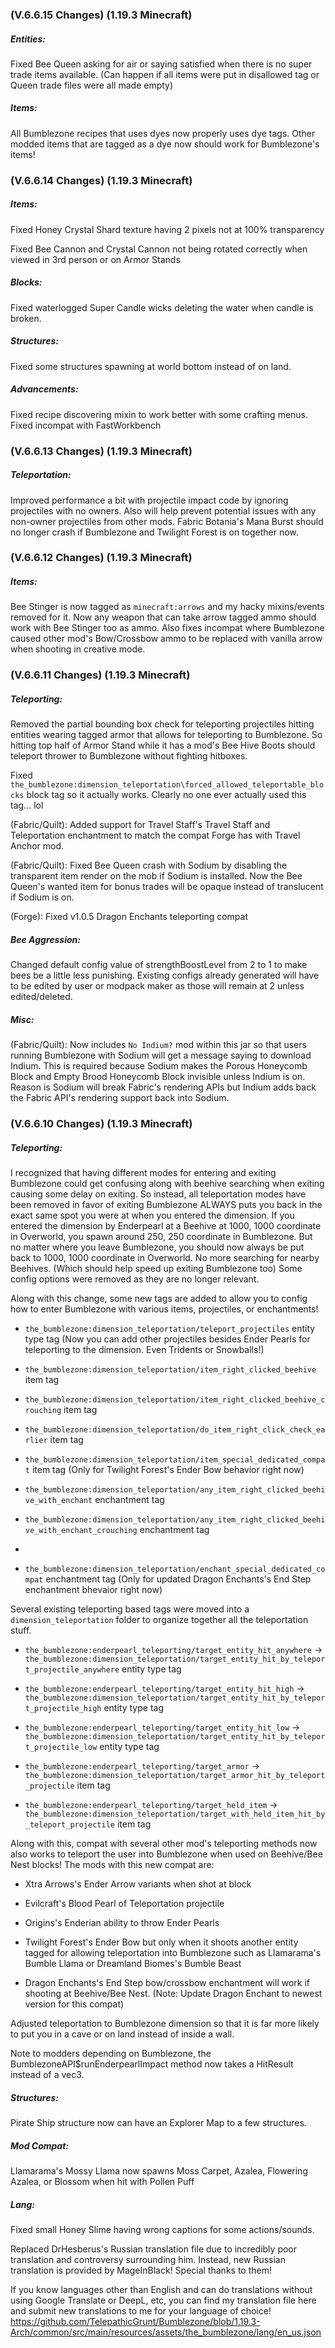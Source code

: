 ### **(V.6.6.15 Changes) (1.19.3 Minecraft)**

##### Entities:
Fixed Bee Queen asking for air or saying satisfied when there is no super trade items available.
 (Can happen if all items were put in disallowed tag or Queen trade files were all made empty)

##### Items:
All Bumblezone recipes that uses dyes now properly uses dye tags.
 Other modded items that are tagged as a dye now should work for Bumblezone's items!


### **(V.6.6.14 Changes) (1.19.3 Minecraft)**

##### Items:
Fixed Honey Crystal Shard texture having 2 pixels not at 100% transparency

Fixed Bee Cannon and Crystal Cannon not being rotated correctly when viewed in 3rd person or on Armor Stands

##### Blocks:
Fixed waterlogged Super Candle wicks deleting the water when candle is broken.

##### Structures:
Fixed some structures spawning at world bottom instead of on land.

##### Advancements:
Fixed recipe discovering mixin to work better with some crafting menus. Fixed incompat with FastWorkbench


### **(V.6.6.13 Changes) (1.19.3 Minecraft)**

##### Teleportation:
Improved performance a bit with projectile impact code by ignoring projectiles with no owners.
 Also will help prevent potential issues with any non-owner projectiles from other mods.
 Fabric Botania's Mana Burst should no longer crash if Bumblezone and Twilight Forest is on together now.


### **(V.6.6.12 Changes) (1.19.3 Minecraft)**

##### Items:
Bee Stinger is now tagged as `minecraft:arrows` and my hacky mixins/events removed for it.
 Now any weapon that can take arrow tagged ammo should work with Bee Stinger too as ammo.
 Also fixes incompat where Bumblezone caused other mod's Bow/Crossbow ammo to be replaced with vanilla arrow when shooting in creative mode.


### **(V.6.6.11 Changes) (1.19.3 Minecraft)**

##### Teleporting:
Removed the partial bounding box check for teleporting projectiles hitting entities wearing tagged armor that allows for teleporting to Bumblezone.
 So hitting top half of Armor Stand while it has a mod's Bee Hive Boots should teleport thrower to Bumblezone without fighting hitboxes.

Fixed `the_bumblezone:dimension_teleportation\forced_allowed_teleportable_blocks` block tag so it actually works.
Clearly no one ever actually used this tag... lol

(Fabric/Quilt): Added support for Travel Staff's Travel Staff and Teleportation enchantment to match the compat Forge has with Travel Anchor mod.

(Fabric/Quilt): Fixed Bee Queen crash with Sodium by disabling the transparent item render on the mob if Sodium is installed.
 Now the Bee Queen's wanted item for bonus trades will be opaque instead of translucent if Sodium is on.

(Forge): Fixed v1.0.5 Dragon Enchants teleporting compat

##### Bee Aggression:
Changed default config value of strengthBoostLevel from 2 to 1 to make bees be a little less punishing. 
 Existing configs already generated will have to be edited by user or modpack maker as those will remain at 2 unless edited/deleted.

##### Misc:
(Fabric/Quilt): Now includes `No Indium?` mod within this jar so that users running Bumblezone with Sodium will get a message saying to download Indium.
 This is required because Sodium makes the Porous Honeycomb Block and Empty Brood Honeycomb Block invisible unless Indium is on.
 Reason is Sodium will break Fabric's rendering APIs but Indium adds back the Fabric API's rendering support back into Sodium.


### **(V.6.6.10 Changes) (1.19.3 Minecraft)**

##### Teleporting:
I recognized that having different modes for entering and exiting Bumblezone could get confusing along with beehive
 searching when exiting causing some delay on exiting. So instead, all teleportation modes have been removed
 in favor of exiting Bumblezone ALWAYS puts you back in the exact same spot you were at when you entered the
 dimension. If you entered the dimension by Enderpearl at a Beehive at 1000, 1000 coordinate in Overworld,
 you spawn around 250, 250 coordinate in Bumblezone. But no matter where you leave Bumblezone, you should
 now always be put back to 1000, 1000 coordinate in Overworld. No more searching for nearby Beehives.
 (Which should help speed up exiting Bumblezone too) Some config options were removed as they are no longer relevant.

Along with this change, some new tags are added to allow you to config how to enter Bumblezone with various items, projectiles, or enchantments!

- `the_bumblezone:dimension_teleportation/teleport_projectiles` entity type tag (Now you can add other projectiles besides Ender Pearls for teleporting to the dimension. Even Tridents or Snowballs!)

- `the_bumblezone:dimension_teleportation/item_right_clicked_beehive` item tag

- `the_bumblezone:dimension_teleportation/item_right_clicked_beehive_crouching` item tag

- `the_bumblezone:dimension_teleportation/do_item_right_click_check_earlier` item tag

- `the_bumblezone:dimension_teleportation/item_special_dedicated_compat` item tag (Only for Twilight Forest's Ender Bow behavior right now)

- `the_bumblezone:dimension_teleportation/any_item_right_clicked_beehive_with_enchant` enchantment tag

- `the_bumblezone:dimension_teleportation/any_item_right_clicked_beehive_with_enchant_crouching` enchantment tag
- 
- `the_bumblezone:dimension_teleportation/enchant_special_dedicated_compat` enchantment tag (Only for updated Dragon Enchants's End Step enchantment bhevaior right now)

Several existing teleporting based tags were moved into a `dimension_teleportation` folder to organize together all the teleportation stuff.

- `the_bumblezone:enderpearl_teleporting/target_entity_hit_anywhere` -> `the_bumblezone:dimension_teleportation/target_entity_hit_by_teleport_projectile_anywhere` entity type tag

- `the_bumblezone:enderpearl_teleporting/target_entity_hit_high` -> `the_bumblezone:dimension_teleportation/target_entity_hit_by_teleport_projectile_high` entity type tag

- `the_bumblezone:enderpearl_teleporting/target_entity_hit_low` -> `the_bumblezone:dimension_teleportation/target_entity_hit_by_teleport_projectile_low` entity type tag

- `the_bumblezone:enderpearl_teleporting/target_armor` -> `the_bumblezone:dimension_teleportation/target_armor_hit_by_teleport_projectile` item tag

- `the_bumblezone:enderpearl_teleporting/target_held_item` -> `the_bumblezone:dimension_teleportation/target_with_held_item_hit_by_teleport_projectile` item tag

Along with this, compat with several other mod's teleporting methods now also works to teleport the user into Bumblezone when used on Beehive/Bee Nest blocks!
The mods with this new compat are:

- Xtra Arrows's Ender Arrow variants when shot at block

- Evilcraft's Blood Pearl of Teleportation projectile

- Origins's Enderian ability to throw Ender Pearls

- Twilight Forest's Ender Bow but only when it shoots another entity tagged for allowing teleportation into Bumblezone such as Llamarama's Bumble Llama or Dreamland Biomes's Bumble Beast

- Dragon Enchants's End Step bow/crossbow enchantment will work if shooting at Beehive/Bee Nest. (Note: Update Dragon Enchant to newest version for this compat)

Adjusted teleportation to Bumblezone dimension so that it is far more likely to put you in a cave or on land instead of inside a wall.

Note to modders depending on Bumblezone, the BumblezoneAPI$runEnderpearlImpact method now takes a HitResult instead of a vec3.

##### Structures:
Pirate Ship structure now can have an Explorer Map to a few structures.

##### Mod Compat:
Llamarama's Mossy Llama now spawns Moss Carpet, Azalea, Flowering Azalea, or Blossom when hit with Pollen Puff

##### Lang:
Fixed small Honey Slime having wrong captions for some actions/sounds.

Replaced DrHesberus's Russian translation file due to incredibly poor translation and controversy surrounding him.
 Instead, new Russian translation is provided by MageInBlack! Special thanks to them!

If you know languages other than English and can do translations without using Google Translate or DeepL, etc,
 you can find my translation file here and submit new translations to me for your language of choice!
 https://github.com/TelepathicGrunt/Bumblezone/blob/1.19.3-Arch/common/src/main/resources/assets/the_bumblezone/lang/en_us.json
